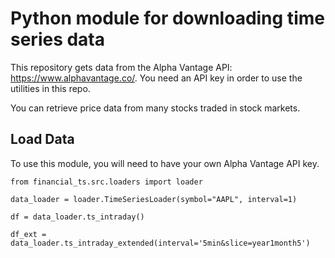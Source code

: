 # Python module for downloading time series data
This repository gets data from the Alpha Vantage API: https://www.alphavantage.co/.
You need an API key in order to use the utilities in this repo. 

You can retrieve price data from many stocks traded in stock markets.

## Load Data
To use this module, you will need to have your own
Alpha Vantage API key.
```
from financial_ts.src.loaders import loader

data_loader = loader.TimeSeriesLoader(symbol="AAPL", interval=1)

df = data_loader.ts_intraday()

df_ext = data_loader.ts_intraday_extended(interval='5min&slice=year1month5')
```
